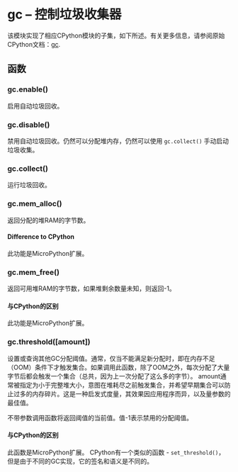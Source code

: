 
gc – 控制垃圾收集器
=======

该模块实现了相应CPython模块的子集，如下所述。有关更多信息，请参阅原始CPython文档：[gc](https://docs.python.org/3.5/library/gc.html#module-gc).

## 函数

### gc.enable()

启用自动垃圾回收。

### gc.disable()

禁用自动垃圾回收。仍然可以分配堆内存，仍然可以使用 `gc.collect()` 手动启动垃圾收集。

### gc.collect()

运行垃圾回收。

### gc.mem_alloc()

返回分配的堆RAM的字节数。

#### Difference to CPython

此功能是MicroPython扩展。

### gc.mem_free()

返回可用堆RAM的字节数，如果堆剩余数量未知，则返回-1。

#### 与CPython的区别

此功能是MicroPython扩展。

### gc.threshold([amount])

设置或查询其他GC分配阈值。通常，仅当不能满足新分配时，即在内存不足（OOM）条件下才触发集合。如果调用此函数，除了OOM之外，每次分配了大量字节后都会触发一个集合（总共，因为上一次分配了这么多的字节）。 amount通常被指定为小于完整堆大小，意图在堆耗尽之前触发集合，并希望早期集合可以防止过多的内存碎片。这是一种启发式度量，其效果因应用程序而异，以及量参数的最佳值。

不带参数调用函数将返回阈值的当前值。值-1表示禁用的分配阈值。

#### 与CPython的区别

此函数是MicroPython扩展。 CPython有一个类似的函数 - `set_threshold()`，但是由于不同的GC实现，它的签名和语义是不同的。

